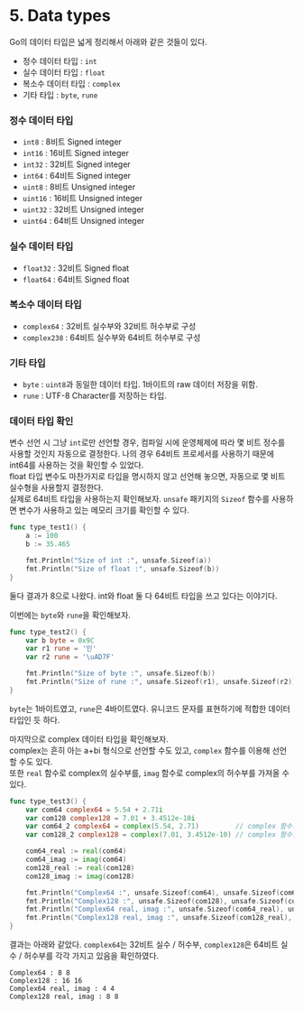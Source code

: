 # 5. Data types

Go의 데이터 타입은 넓게 정리해서 아래와 같은 것들이 있다.
- 정수 데이터 타입 : `int`
- 실수 데이터 타입 : `float`
- 복소수 데이터 타입 : `complex`
- 기타 타입 : `byte`, `rune`

### 정수 데이터 타입

- `int8` : 8비트 Signed integer
-  `int16` : 16비트 Signed integer 
-  `int32` : 32비트 Signed integer
-  `int64` : 64비트 Signed integer
-  `uint8` : 8비트 Unsigned integer
-  `uint16` : 16비트 Unsigned integer
-  `uint32` : 32비트 Unsigned integer
-  `uint64` : 64비트 Unsigned integer

### 실수 데이터 타입

- `float32` : 32비트 Signed float
- `float64` : 64비트 Signed float

### 복소수 데이터 타입

- `complex64` : 32비트 실수부와 32비트 허수부로 구성
- `complex238` : 64비트 실수부와 64비트 허수부로 구성

### 기타 타입

- `byte` : `uint8`과 동일한 데이터 타입. 1바이트의 raw 데이터 저장을 위함.
- `rune` : UTF-8 Character를 저장하는 타입.

### 데이터 타입 확인

변수 선언 시 그냥 `int`로만 선언할 경우, 컴파일 시에 운영체제에 따라 몇 비트 정수를 사용할 것인지 자동으로 결정한다. 나의 경우 64비트 프로세서를 사용하기 때문에 int64를 사용하는 것을 확인할 수 있었다.\
float 타입 변수도 마찬가지로 타입을 명시하지 않고 선언해 놓으면, 자동으로 몇 비트 실수형을 사용할지 결정한다.\
실제로 64비트 타입을 사용하는지 확인해보자. `unsafe` 패키지의 `Sizeof` 함수를 사용하면 변수가 사용하고 있는 메모리 크기를 확인할 수 있다.

```go
func type_test1() {
	a := 100
	b := 35.465

	fmt.Println("Size of int :", unsafe.Sizeof(a))
	fmt.Println("Size of float :", unsafe.Sizeof(b))
}
```

둘다 결과가 8으로 나왔다. int와 float 둘 다 64비트 타입을 쓰고 있다는 이야기다.

이번에는 `byte`와 `rune`을 확인해보자.

```go
func type_test2() {
	var b byte = 0x9C
	var r1 rune = '민'
	var r2 rune = '\uAD7F'

	fmt.Println("Size of byte :", unsafe.Sizeof(b))
	fmt.Println("Size of rune :", unsafe.Sizeof(r1), unsafe.Sizeof(r2))
}
```

`byte`는 1바이트였고, `rune`은 4바이트였다. 유니코드 문자를 표현하기에 적합한 데이터 타입인 듯 하다.

마지막으로 complex 데이터 타입을 확인해보자.\
complex는 흔히 아는 a+bi 형식으로 선언할 수도 있고, `complex` 함수를 이용해 선언할 수도 있다.\
또한 `real` 함수로 complex의 실수부를, `imag` 함수로 complex의 허수부를 가져올 수 있다.

```go
func type_test3() {
	var com64 complex64 = 5.54 + 2.71i
	var com128 complex128 = 7.01 + 3.4512e-10i
	var com64_2 complex64 = complex(5.54, 2.71)			// complex 함수를 이용해 선언 가능
	var com128_2 complex128 = complex(7.01, 3.4512e-10)	// complex 함수를 이용해 선언 가능

	com64_real := real(com64)
	com64_imag := imag(com64)
	com128_real := real(com128)
	com128_imag := imag(com128)

	fmt.Println("Complex64 :", unsafe.Sizeof(com64), unsafe.Sizeof(com64_2))
	fmt.Println("Complex128 :", unsafe.Sizeof(com128), unsafe.Sizeof(com128_2))
	fmt.Println("Complex64 real, imag :", unsafe.Sizeof(com64_real), unsafe.Sizeof(com64_imag))
	fmt.Println("Complex128 real, imag :", unsafe.Sizeof(com128_real), unsafe.Sizeof(com128_imag))
}
```

결과는 아래와 같았다. `complex64`는 32비트 실수 / 허수부, `complex128`은 64비트 실수 / 허수부를 각각 가지고 있음을 확인하였다.

```
Complex64 : 8 8
Complex128 : 16 16
Complex64 real, imag : 4 4
Complex128 real, imag : 8 8
```
